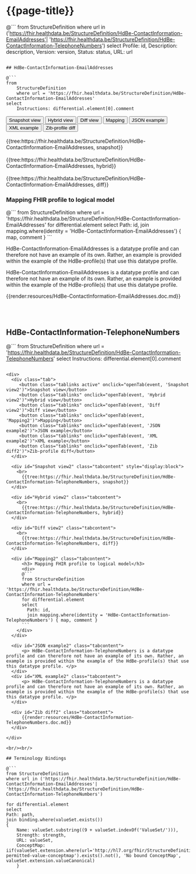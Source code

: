 # {{page-title}}

@```
from StructureDefinition
where url in ('https://fhir.healthdata.be/StructureDefinition/HdBe-ContactInformation-EmailAddresses'| 'https://fhir.healthdata.be/StructureDefinition/HdBe-ContactInformation-TelephoneNumbers')
select 
Profile: id,
Description: description,
Version: version,
Status: status,
URL: url
```

## HdBe-ContactInformation-EmailAddresses

@```
from
	StructureDefinition
	where url = 'https://fhir.healthdata.be/StructureDefinition/HdBe-ContactInformation-EmailAddresses'
select
	Instructions: differential.element[0].comment
```

<div>
  <div class="tab">
    <button class="tablinks active" onclick="openTab(event, 'Snapshot view')">Snapshot view</button>
    <button class="tablinks" onclick="openTab(event, 'Hybrid view')">Hybrid view</button>
    <button class="tablinks" onclick="openTab(event, 'Diff view')">Diff view</button>
    <button class="tablinks" onclick="openTab(event, 'Mapping')">Mapping</button>
    <button class="tablinks" onclick="openTab(event, 'JSON example')">JSON example</button>
    <button class="tablinks" onclick="openTab(event, 'XML example')">XML example</button>
    <button class="tablinks" onclick="openTab(event, 'Zib diff')">Zib-profile diff</button>
  </div>

  <div id="Snapshot view" class="tabcontent" style="display:block">
    <br>
      {{tree:https://fhir.healthdata.be/StructureDefinition/HdBe-ContactInformation-EmailAddresses, snapshot}}
  </div>

  <div id="Hybrid view" class="tabcontent">
    <br>
      {{tree:https://fhir.healthdata.be/StructureDefinition/HdBe-ContactInformation-EmailAddresses, hybrid}}
  </div>

  <div id="Diff view" class="tabcontent">
    <br>
      {{tree:https://fhir.healthdata.be/StructureDefinition/HdBe-ContactInformation-EmailAddresses, diff}}
  </div>

  <div id="Mapping" class="tabcontent">      
      <h3> Mapping FHIR profile to logical model</h3>
      <div>
      @```
      from StructureDefinition
      where url = 'https://fhir.healthdata.be/StructureDefinition/HdBe-ContactInformation-EmailAddresses'
      for differential.element 
      select 
        Path: id,
        join mapping.where(identity = 'HdBe-ContactInformation-EmailAddresses') { map, comment }
      ```
    </div>
  </div>

  <div id="JSON example" class="tabcontent">
      <p> HdBe-ContactInformation-EmailAddresses is a datatype profile and can therefore not have an example of its own. Rather, an example is provided within the example of the HdBe-profile(s) that use this datatype profile. </p>
  </div>
  <div id="XML example" class="tabcontent">
      <p> HdBe-ContactInformation-EmailAddresses is a datatype profile and can therefore not have an example of its own. Rather, an example is provided within the example of the HdBe-profile(s) that use this datatype profile. </p>
  </div>

  <div id="Zib diff" class="tabcontent">
      {{render:resources/HdBe-ContactInformation-EmailAddresses.doc.md}}
  </div>

</div>

<br/><br/> 

## HdBe-ContactInformation-TelephoneNumbers

@```
from
	StructureDefinition
	where url = 'https://fhir.healthdata.be/StructureDefinition/HdBe-ContactInformation-TelephoneNumbers'
select
	Instructions: differential.element[0].comment
```

<div>
  <div class="tab">
     <button class="tablinks active" onclick="openTab(event, 'Snapshot view2')">Snapshot view</button>
     <button class="tablinks" onclick="openTab(event, 'Hybrid view2')">Hybrid view</button>
     <button class="tablinks" onclick="openTab(event, 'Diff view2')">Diff view</button>
     <button class="tablinks" onclick="openTab(event, 'Mapping2')">Mapping</button>
     <button class="tablinks" onclick="openTab(event, 'JSON example2')">JSON example</button>
     <button class="tablinks" onclick="openTab(event, 'XML example2')">XML example</button>
     <button class="tablinks" onclick="openTab(event, 'Zib diff2')">Zib-profile diff</button>
  </div>

  <div id="Snapshot view2" class="tabcontent" style="display:block">
    <br>
      {{tree:https://fhir.healthdata.be/StructureDefinition/HdBe-ContactInformation-TelephoneNumbers, snapshot}}
  </div>

  <div id="Hybrid view2" class="tabcontent">
    <br>
      {{tree:https://fhir.healthdata.be/StructureDefinition/HdBe-ContactInformation-TelephoneNumbers, hybrid}}
  </div>

  <div id="Diff view2" class="tabcontent">
    <br>
      {{tree:https://fhir.healthdata.be/StructureDefinition/HdBe-ContactInformation-TelephoneNumbers, diff}}
  </div>

  <div id="Mapping2" class="tabcontent">      
      <h3> Mapping FHIR profile to logical model</h3>
      <div>
      @```
      from StructureDefinition
      where url = 'https://fhir.healthdata.be/StructureDefinition/HdBe-ContactInformation-TelephoneNumbers'
      for differential.element 
      select 
        Path: id,
        join mapping.where(identity = 'HdBe-ContactInformation-TelephoneNumbers') { map, comment }
      ```
    </div>
  </div>

  <div id="JSON example2" class="tabcontent">
      <p> HdBe-ContactInformation-TelephoneNumbers is a datatype profile and can therefore not have an example of its own. Rather, an example is provided within the example of the HdBe-profile(s) that use this datatype profile. </p>
  </div>
  <div id="XML example2" class="tabcontent">
      <p> HdBe-ContactInformation-TelephoneNumbers is a datatype profile and can therefore not have an example of its own. Rather, an example is provided within the example of the HdBe-profile(s) that use this datatype profile. </p>
  </div>

  <div id="Zib diff2" class="tabcontent">
      {{render:resources/HdBe-ContactInformation-TelephoneNumbers.doc.md}}
  </div>

</div>

<br/><br/> 

## Terminology Bindings

@```
from StructureDefinition
where url in ('https://fhir.healthdata.be/StructureDefinition/HdBe-ContactInformation-EmailAddresses'| 'https://fhir.healthdata.be/StructureDefinition/HdBe-ContactInformation-TelephoneNumbers')

for differential.element
select
Path: path,
join binding.where(valueSet.exists())
{
	Name: valueSet.substring((9 + valueSet.indexOf('ValueSet/'))),
	Strength: strength,
	URL: valueSet,
	ConceptMap: iif(valueSet.extension.where(url='http://hl7.org/fhir/StructureDefinition/11179-permitted-value-conceptmap').exists().not(), 'No bound ConceptMap', valueSet.extension.valueCanonical)
	}
```  